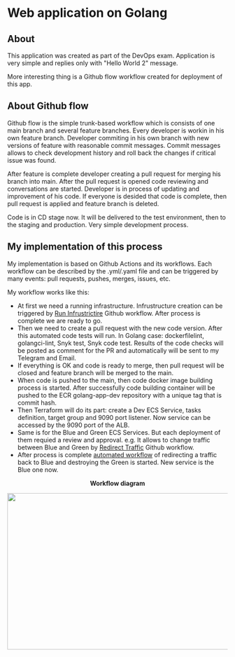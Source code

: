 # Web application on Golang

## About

This application was created as part of the DevOps exam. Application is very simple and replies only with "Hello World 2" message. 

More interesting thing is a Github flow workflow created for deployment of this app.

## About Github flow

Github flow is the simple trunk-based workflow which is consists of one main branch and several feature branches. Every developer is workin in his own feature branch. Developer commiting in his own branch with new versions of feature with reasonable commit messages. Commit messages allows to check development history and roll back the changes if critical issue was found. 

After feature is complete developer creating a pull request for merging his branch into main. After the pull request is opened code reviewing and conversations are started. Developer is in process of updating and improvement of his code. If everyone is desided that code is complete, then pull request is applied and feature branch is deleted. 

Code is in CD stage now. It will be delivered to the test environment, then to the staging and production. Very simple development process. 

## My implementation of this process

My implementation is based on Github Actions and its workflows. Each workflow can be described by the .yml/.yaml file and can be triggered by many events: pull requests, pushes, merges, issues, etc. 

My workflow works like this:

* At first we need a running infrastructure. Infrustructure creation can be triggered by [Run Infrustrictire](https://github.com/RainbowGravity/golang-app/actions/workflows/run_infrastructure.yml) Github workflow. After process is complete we are ready to go.
* Then we need to create a pull request with the new code version. After this automated code tests will run. In Golang case: dockerfilelint, golangci-lint, Snyk test, Snyk code test. Results of the code checks will be posted as comment for the PR and automatically will be sent to my Telegram and Email. 
* If everything is OK and code is ready to merge, then pull request will be closed and feature branch will be merged to the main. 
* When code is pushed to the main, then code docker image building process is started. After successfully code building container will be pushed to the ECR golang-app-dev repository with a unique tag that is commit hash.
* Then Terraform will do its part: create a Dev ECS Service, tasks definition, target group and 9090 port listener. Now service can be accessed by the 9090 port of the ALB.
* Same is for the Blue and Green ECS Services. But each deployment of them requied a review and approval. e.g. It allows to change traffic between Blue and Green by [Redirect Traffic](https://github.com/RainbowGravity/golang-app/actions/workflows/redirect_traffic.yml) Github workflow.
* After process is complete [automated workflow](https://github.com/RainbowGravity/golang-app/actions/workflows/destroy_gruen.yml) of redirecting a traffic back to Blue and destroying the Green is started. New service is the Blue one now.

<p align=center><b>Workflow diagram</b></p>
<p align=center>

  <img width="800" height="357" src="https://user-images.githubusercontent.com/89798605/138294880-c891d5e3-a818-42e7-9956-96b3c401a712.png">

</p>
